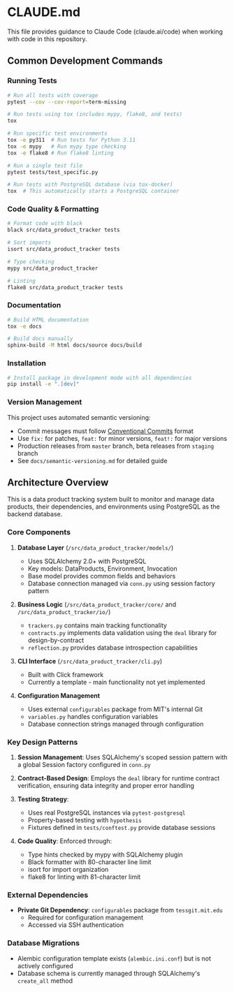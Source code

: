 # CLAUDE.md

This file provides guidance to Claude Code (claude.ai/code) when working with code in this repository.

## Common Development Commands

### Running Tests
```bash
# Run all tests with coverage
pytest --cov --cov-report=term-missing

# Run tests using tox (includes mypy, flake8, and tests)
tox

# Run specific test environments
tox -e py311  # Run tests for Python 3.11
tox -e mypy   # Run mypy type checking
tox -e flake8 # Run flake8 linting

# Run a single test file
pytest tests/test_specific.py

# Run tests with PostgreSQL database (via tox-docker)
tox  # This automatically starts a PostgreSQL container
```

### Code Quality & Formatting
```bash
# Format code with black
black src/data_product_tracker tests

# Sort imports
isort src/data_product_tracker tests

# Type checking
mypy src/data_product_tracker

# Linting
flake8 src/data_product_tracker tests
```

### Documentation
```bash
# Build HTML documentation
tox -e docs

# Build docs manually
sphinx-build -M html docs/source docs/build
```

### Installation
```bash
# Install package in development mode with all dependencies
pip install -e ".[dev]"
```

### Version Management
This project uses automated semantic versioning:
- Commit messages must follow [Conventional Commits](https://www.conventionalcommits.org/) format
- Use `fix:` for patches, `feat:` for minor versions, `feat!:` for major versions
- Production releases from `master` branch, beta releases from `staging` branch
- See `docs/semantic-versioning.md` for detailed guide

## Architecture Overview

This is a data product tracking system built to monitor and manage data products, their dependencies, and environments using PostgreSQL as the backend database.

### Core Components

1. **Database Layer** (`/src/data_product_tracker/models/`)
   - Uses SQLAlchemy 2.0+ with PostgreSQL
   - Key models: DataProducts, Environment, Invocation
   - Base model provides common fields and behaviors
   - Database connection managed via `conn.py` using session factory pattern

2. **Business Logic** (`/src/data_product_tracker/core/` and `/src/data_product_tracker/io/`)
   - `trackers.py` contains main tracking functionality
   - `contracts.py` implements data validation using the `deal` library for design-by-contract
   - `reflection.py` provides database introspection capabilities

3. **CLI Interface** (`/src/data_product_tracker/cli.py`)
   - Built with Click framework
   - Currently a template - main functionality not yet implemented

4. **Configuration Management**
   - Uses external `configurables` package from MIT's internal Git
   - `variables.py` handles configuration variables
   - Database connection strings managed through configuration

### Key Design Patterns

1. **Session Management**: Uses SQLAlchemy's scoped session pattern with a global Session factory configured in `conn.py`

2. **Contract-Based Design**: Employs the `deal` library for runtime contract verification, ensuring data integrity and proper error handling

3. **Testing Strategy**:
   - Uses real PostgreSQL instances via `pytest-postgresql`
   - Property-based testing with `hypothesis`
   - Fixtures defined in `tests/conftest.py` provide database sessions

4. **Code Quality**: Enforced through:
   - Type hints checked by mypy with SQLAlchemy plugin
   - Black formatter with 80-character line limit
   - isort for import organization
   - flake8 for linting with 81-character limit

### External Dependencies

- **Private Git Dependency**: `configurables` package from `tessgit.mit.edu`
  - Required for configuration management
  - Accessed via SSH authentication

### Database Migrations

- Alembic configuration template exists (`alembic.ini.conf`) but is not actively configured
- Database schema is currently managed through SQLAlchemy's `create_all` method
